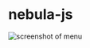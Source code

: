 nebula-js
=========

![screenshot of menu](https://raw.github.com/jamesmoriarty/nebula-js/master/doc/screenshot-01.png)
